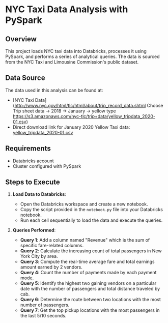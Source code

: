 # NYC Taxi Data Analysis with PySpark

## Overview

This project loads NYC taxi data into Databricks, processes it using PySpark, and performs a series of analytical queries. The data is sourced from the NYC Taxi and Limousine Commission's public dataset.

## Data Source

The data used in this analysis can be found at:
- [NYC Taxi Data](http://www.nyc.gov/html/tlc/html/about/trip_record_data.shtml Choose Trip sheet data -> 2018 -> January -> yellow type https://s3.amazonaws.com/nyc-tlc/trip+data/yellow_tripdata_2020-01.csv)
- Direct download link for January 2020 Yellow Taxi data: [yellow_tripdata_2020-01.csv](https://drive.google.com/file/d/1za1q1PVdMIlBgUxtJSozvyK7calNj2cD/view?usp=drive_link)

## Requirements

- Databricks account
- Cluster configured with PySpark

## Steps to Execute

1. **Load Data to Databricks**: 
   - Open the Databricks workspace and create a new notebook.
   - Copy the script provided in the `notebook.py` file into your Databricks notebook.
   - Run each cell sequentially to load the data and execute the queries.

2. **Queries Performed**:
   - **Query 1**: Add a column named "Revenue" which is the sum of specific fare-related columns.
   - **Query 2**: Calculate the increasing count of total passengers in New York City by area.
   - **Query 3**: Compute the real-time average fare and total earnings amount earned by 2 vendors.
   - **Query 4**: Count the number of payments made by each payment mode.
   - **Query 5**: Identify the highest two gaining vendors on a particular date with the number of passengers and total distance traveled by cab.
   - **Query 6**: Determine the route between two locations with the most number of passengers.
   - **Query 7**: Get the top pickup locations with the most passengers in the last 5/10 seconds.


